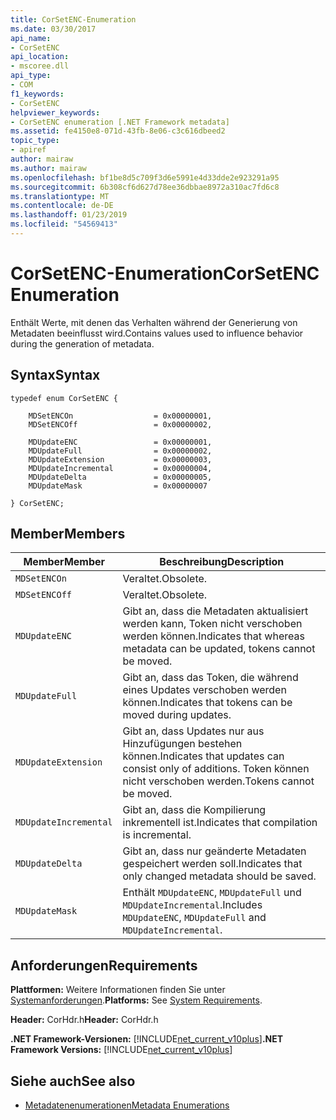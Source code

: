 ```yaml
---
title: CorSetENC-Enumeration
ms.date: 03/30/2017
api_name:
- CorSetENC
api_location:
- mscoree.dll
api_type:
- COM
f1_keywords:
- CorSetENC
helpviewer_keywords:
- CorSetENC enumeration [.NET Framework metadata]
ms.assetid: fe4150e8-071d-43fb-8e06-c3c616dbeed2
topic_type:
- apiref
author: mairaw
ms.author: mairaw
ms.openlocfilehash: bf1be8d5c709f3d6e5991e4d33dde2e923291a95
ms.sourcegitcommit: 6b308cf6d627d78ee36dbbae8972a310ac7fd6c8
ms.translationtype: MT
ms.contentlocale: de-DE
ms.lasthandoff: 01/23/2019
ms.locfileid: "54569413"
---
```

# <a name="corsetenc-enumeration"></a><span data-ttu-id="dfb9c-102">CorSetENC-Enumeration</span><span class="sxs-lookup"><span data-stu-id="dfb9c-102">CorSetENC Enumeration</span></span>
<span data-ttu-id="dfb9c-103">Enthält Werte, mit denen das Verhalten während der Generierung von Metadaten beeinflusst wird.</span><span class="sxs-lookup"><span data-stu-id="dfb9c-103">Contains values used to influence behavior during the generation of metadata.</span></span>  
  
## <a name="syntax"></a><span data-ttu-id="dfb9c-104">Syntax</span><span class="sxs-lookup"><span data-stu-id="dfb9c-104">Syntax</span></span>  
  
```  
typedef enum CorSetENC {  
  
    MDSetENCOn                  = 0x00000001,  
    MDSetENCOff                 = 0x00000002,  
  
    MDUpdateENC                 = 0x00000001,  
    MDUpdateFull                = 0x00000002,  
    MDUpdateExtension           = 0x00000003,  
    MDUpdateIncremental         = 0x00000004,  
    MDUpdateDelta               = 0x00000005,  
    MDUpdateMask                = 0x00000007  
  
} CorSetENC;  
```  
  
## <a name="members"></a><span data-ttu-id="dfb9c-105">Member</span><span class="sxs-lookup"><span data-stu-id="dfb9c-105">Members</span></span>  
  
|<span data-ttu-id="dfb9c-106">Member</span><span class="sxs-lookup"><span data-stu-id="dfb9c-106">Member</span></span>|<span data-ttu-id="dfb9c-107">Beschreibung</span><span class="sxs-lookup"><span data-stu-id="dfb9c-107">Description</span></span>|  
|------------|-----------------|  
|`MDSetENCOn`|<span data-ttu-id="dfb9c-108">Veraltet.</span><span class="sxs-lookup"><span data-stu-id="dfb9c-108">Obsolete.</span></span>|  
|`MDSetENCOff`|<span data-ttu-id="dfb9c-109">Veraltet.</span><span class="sxs-lookup"><span data-stu-id="dfb9c-109">Obsolete.</span></span>|  
|`MDUpdateENC`|<span data-ttu-id="dfb9c-110">Gibt an, dass die Metadaten aktualisiert werden kann, Token nicht verschoben werden können.</span><span class="sxs-lookup"><span data-stu-id="dfb9c-110">Indicates that whereas metadata can be updated, tokens cannot be moved.</span></span>|  
|`MDUpdateFull`|<span data-ttu-id="dfb9c-111">Gibt an, dass das Token, die während eines Updates verschoben werden können.</span><span class="sxs-lookup"><span data-stu-id="dfb9c-111">Indicates that tokens can be moved during updates.</span></span>|  
|`MDUpdateExtension`|<span data-ttu-id="dfb9c-112">Gibt an, dass Updates nur aus Hinzufügungen bestehen können.</span><span class="sxs-lookup"><span data-stu-id="dfb9c-112">Indicates that updates can consist only of additions.</span></span> <span data-ttu-id="dfb9c-113">Token können nicht verschoben werden.</span><span class="sxs-lookup"><span data-stu-id="dfb9c-113">Tokens cannot be moved.</span></span>|  
|`MDUpdateIncremental`|<span data-ttu-id="dfb9c-114">Gibt an, dass die Kompilierung inkrementell ist.</span><span class="sxs-lookup"><span data-stu-id="dfb9c-114">Indicates that compilation is incremental.</span></span>|  
|`MDUpdateDelta`|<span data-ttu-id="dfb9c-115">Gibt an, dass nur geänderte Metadaten gespeichert werden soll.</span><span class="sxs-lookup"><span data-stu-id="dfb9c-115">Indicates that only changed metadata should be saved.</span></span>|  
|`MDUpdateMask`|<span data-ttu-id="dfb9c-116">Enthält `MDUpdateENC`, `MDUpdateFull` und `MDUpdateIncremental`.</span><span class="sxs-lookup"><span data-stu-id="dfb9c-116">Includes `MDUpdateENC`, `MDUpdateFull` and `MDUpdateIncremental`.</span></span>|  
  
## <a name="requirements"></a><span data-ttu-id="dfb9c-117">Anforderungen</span><span class="sxs-lookup"><span data-stu-id="dfb9c-117">Requirements</span></span>  
 <span data-ttu-id="dfb9c-118">**Plattformen:** Weitere Informationen finden Sie unter [Systemanforderungen](../../../../docs/framework/get-started/system-requirements.md).</span><span class="sxs-lookup"><span data-stu-id="dfb9c-118">**Platforms:** See [System Requirements](../../../../docs/framework/get-started/system-requirements.md).</span></span>  
  
 <span data-ttu-id="dfb9c-119">**Header:** CorHdr.h</span><span class="sxs-lookup"><span data-stu-id="dfb9c-119">**Header:** CorHdr.h</span></span>  
  
 <span data-ttu-id="dfb9c-120">**.NET Framework-Versionen:** [!INCLUDE[net_current_v10plus](../../../../includes/net-current-v10plus-md.md)]</span><span class="sxs-lookup"><span data-stu-id="dfb9c-120">**.NET Framework Versions:** [!INCLUDE[net_current_v10plus](../../../../includes/net-current-v10plus-md.md)]</span></span>  
  
## <a name="see-also"></a><span data-ttu-id="dfb9c-121">Siehe auch</span><span class="sxs-lookup"><span data-stu-id="dfb9c-121">See also</span></span>
- [<span data-ttu-id="dfb9c-122">Metadatenenumerationen</span><span class="sxs-lookup"><span data-stu-id="dfb9c-122">Metadata Enumerations</span></span>](../../../../docs/framework/unmanaged-api/metadata/metadata-enumerations.md)
